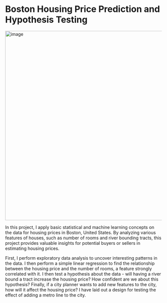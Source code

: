 # Boston Housing Price Prediction and Hypothesis Testing

<img width="609" alt="image" src="https://github.com/user-attachments/assets/5c6dc025-7ad2-4862-b579-a43982bd3045" />

In this project, I apply basic statistical and machine learning concepts on the data for housing prices in Boston, United States. By analyzing various features of houses, such as  number of rooms and river bounding tracts, this project provides valuable insights for potential buyers or sellers in estimating housing prices. 

First, I perform exploratory data analysis to uncover interesting patterns in the data. I then perform a simple linear regression to find the relationship between the housing price and the number of rooms, a feature strongly correlated with it. I then test a hypothesis about the data - will having a river bound a tract increase the housing price? How confident are we about this hypothesis? Finally, if a city planner wants to add new features to the city, how will it affect the housing price? I have laid out a design for testing the effect of adding a metro line to the city.
